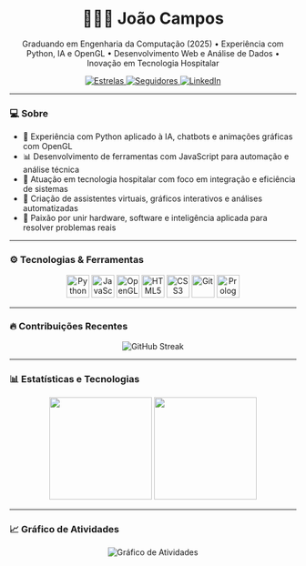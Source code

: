 <h1 align="center">👨🏻‍💻 João Campos</h1>

<p align="center">
  Graduando em Engenharia da Computação (2025) • Experiência com Python, IA e OpenGL • Desenvolvimento Web e Análise de Dados • Inovação em Tecnologia Hospitalar
</p>

<p align="center">
  <a href="https://github.com/jcamposss?tab=repositories&sort=stargazers">
    <img alt="Estrelas" src="https://custom-icon-badges.demolab.com/github/stars/jcamposss?color=55960c&style=for-the-badge&labelColor=488207&logo=star&label=Estrelas" />
  </a>
  <a href="https://github.com/jcamposss">
    <img alt="Seguidores" src="https://custom-icon-badges.demolab.com/github/followers/jcamposss?color=236ad3&labelColor=1155ba&style=for-the-badge&logo=github&label=Seguidores&logoColor=white" />
  </a>
  <a href="https://www.linkedin.com/in/jepcampos/" target="_blank">
    <img alt="LinkedIn" src="https://img.shields.io/badge/LinkedIn-%2B500%20conexões-0077B5?style=for-the-badge&logo=linkedin&logoColor=white" />
  </a>
</p>

---

### 💻 Sobre

- 🚀 Experiência com Python aplicado à IA, chatbots e animações gráficas com OpenGL  
- 📊 Desenvolvimento de ferramentas com JavaScript para automação e análise técnica  
- 🏥 Atuação em tecnologia hospitalar com foco em integração e eficiência de sistemas  
- 🤖 Criação de assistentes virtuais, gráficos interativos e análises automatizadas  
- 🔧 Paixão por unir hardware, software e inteligência aplicada para resolver problemas reais  

---

### ⚙️ Tecnologias & Ferramentas

<p align="center">
  <img src="https://cdn.jsdelivr.net/gh/devicons/devicon@latest/icons/python/python-original.svg" title="Python" alt="Python" width="40px" />
  <img src="https://cdn.jsdelivr.net/gh/devicons/devicon@latest/icons/javascript/javascript-original.svg" title="JavaScript" alt="JavaScript" width="40px" />
  <img src="https://cdn.jsdelivr.net/gh/devicons/devicon@latest/icons/opengl/opengl-original.svg" title="OpenGL" alt="OpenGL" width="40px" />
  <img src="https://cdn.jsdelivr.net/gh/devicons/devicon@latest/icons/html5/html5-original.svg" title="HTML5" alt="HTML5" width="40px" />
  <img src="https://cdn.jsdelivr.net/gh/devicons/devicon@latest/icons/css3/css3-original.svg" title="CSS3" alt="CSS3" width="40px" />
  <img src="https://cdn.jsdelivr.net/gh/devicons/devicon@latest/icons/git/git-original.svg" title="Git" alt="Git" width="40px" />
  <img src="https://cdn.jsdelivr.net/gh/devicons/devicon@latest/icons/prolog/prolog-original.svg" title="Prolog" alt="Prolog" width="40px" />
</p>

---
### 🔥 Contribuições Recentes

<p align="center">
  <img 
    src="https://streak-stats.demolab.com?user=jcamposss&theme=tokyonight&hide_border=true&date_format=d%20M%20Y&locale=pt-br&mode=weekly&custom_title=Contribui%C3%A7%C3%A3o%20Cont%C3%ADnua" 
    alt="GitHub Streak"
  />
</p>

---
### 📊 Estatísticas e Tecnologias

<p align="center">
  <img 
    src="https://github-readme-stats.vercel.app/api?username=jcamposss&show_icons=true&theme=tokyonight&include_all_commits=true&count_private=true&hide_border=true&locale=pt-br&custom_title=Estatísticas%20do%20GitHub" 
    height="180"
  />
  <img 
    src="https://github-readme-stats.vercel.app/api/top-langs/?username=jcamposss&layout=compact&theme=tokyonight&hide_border=true&custom_title=Linguagens%20Mais%20Usadas" 
    height="180"
  />
</p>

---
### 📈 Gráfico de Atividades

<p align="center">
  <img 
    src="https://github-readme-activity-graph.vercel.app/graph?username=jcamposss&bg_color=0d1117&color=00bcd4&line=00bcd4&point=ffffff&area=true&hide_border=true&locale=pt-br&custom_title=Gr%C3%A1fico%20de%20Atividades%20Recentes" 
    alt="Gráfico de Atividades"
  />
</p>

